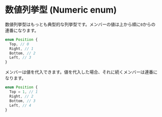 # 数値列挙型 \(Numeric enum\)

数値列挙型はもっとも典型的な列挙型です。メンバーの値は上から順に`0`からの連番になります。

```typescript
enum Position {
  Top, // 0
  Right, // 1
  Bottom, // 2
  Left, // 3
}
```

メンバーは値を代入できます。値を代入した場合、それに続くメンバーは連番になります。

```typescript
enum Position {
  Top = 1, // 1
  Right, // 2
  Bottom, // 3
  Left, // 4
}
```

